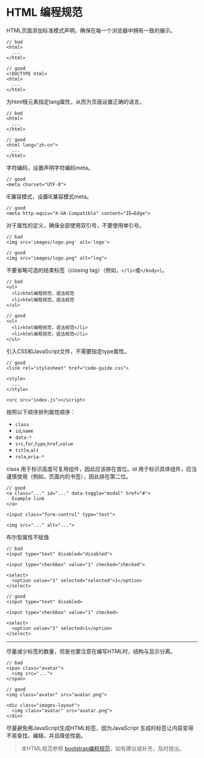 # HTML 编程规范

HTML页面添加标准模式声明，确保在每一个浏览器中拥有一致的展示。

```
// bad
<html>
  ...
</html>

// good
<!DOCTYPE html>
<html>
  ...
</html>
```

为html根元素指定lang属性，从而为页面设置正确的语言。

```
// bad
<html>
  ...
</html>

// good
<html lang="zh-cn">
  ...
</html>
```

字符编码，设置声明字符编码meta。

```
// good
<meta charset="UTF-8">
```

IE兼容模式，设置IE兼容模式meta。

```
// good
<meta http-equiv="X-UA-Compatible" content="IE=Edge">
```

对于属性的定义，确保全部使用双引号，不要使用单引号。

```
// bad
<img src='images/logo.png' alt='logo'>

// good
<img src="images/logo.png" alt="log">
```

不要省略可选的结束标签（closing tag）（例如，`</li>`或`</body>`）。

```
// bad
<ul>
  <li>html编程规范，语法规范
  <li>html编程规范，语法规范
</ul>  

// good
<ul>
  <li>html编程规范，语法规范</li>
  <li>html编程规范，语法规范</li>
</ul>
```

引入CSS和JavaScript文件，不需要指定type属性。

```
// good
<link rel="stylesheet" href="code-guide.css">

<style>
  ...
</style>

<src src="index.js"></script>
```

按照以下顺序排列属性顺序：

* `class`
* `id`,`name`
* `data-*`
* `src`,`for`,`type`,`href`,`value`
* `title`,`alt`
* `role`,`aria-*`

class 用于标识高度可复用组件，因此应该排在首位。id 用于标识具体组件，应当谨慎使用（例如，页面内的书签），因此排在第二位。

```
// good
<a class="..." id="..." data-toggle="modal" href="#">
  Example link
</a>

<input class="form-control" type="text">

<img src="..." alt="...">
```

布尔型属性不赋值

```
// bad
<input type="text" disabled="disabled">

<input type="checkbox" value="1" checked="checked">

<select>
  <option value="1" selected="selected">1</option>
</select>

// good
<input type="text" disabled>

<input type="checkbox" value="1" checked>

<select>
  <option value="1" selected>1</option>
</select>
```

---

尽量减少标签的数量，但是也要注意在编写HTML时，结构与显示分离。

```
// bad
<span class="avatar">
  <img src="...">
</span>

// good
<img class="avatar" src="avatar.png">

<div class="images-layout">
  <img class="avatar" src="avatar.png">
</div>
```

尽量避免用JavaScript生成HTML标签，因为JavaScript 生成的标签让内容变得不易查找、编辑，并且降低性能。

> 本HTML规范参照 [bootstrap编程规范](http://codeguide.bootcss.com/)，如有建议或补充，及时提出。



